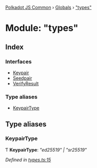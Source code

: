 [Polkadot JS Common](../README.md) › [Globals](../globals.md) › ["types"](_types_.md)

# Module: "types"

## Index

### Interfaces

* [Keypair](../interfaces/_types_.keypair.md)
* [Seedpair](../interfaces/_types_.seedpair.md)
* [VerifyResult](../interfaces/_types_.verifyresult.md)

### Type aliases

* [KeypairType](_types_.md#keypairtype)

## Type aliases

###  KeypairType

Ƭ **KeypairType**: *"ed25519" | "sr25519"*

*Defined in [types.ts:15](https://github.com/polkadot-js/common/blob/c4acca6c/packages/util-crypto/src/types.ts#L15)*
